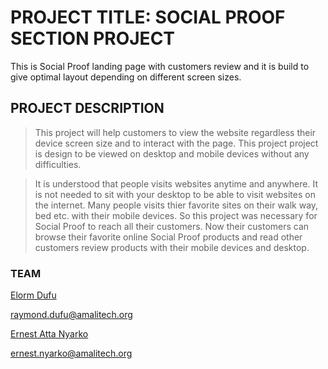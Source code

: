 # PROJECT TITLE: SOCIAL PROOF SECTION PROJECT
This is Social Proof landing page with customers review and it is build to give optimal layout depending on different screen sizes. 

## PROJECT DESCRIPTION
> This project will help customers to view the website regardless their device screen size and to interact with the page.
This project project is design to be viewed on desktop and mobile devices without any difficulties.

> It is understood  that people visits websites anytime and anywhere. It is not needed to sit with your desktop to be able to visit websites on the internet. Many people visits thier favorite sites on their walk way, bed etc. with their mobile devices. So this project was necessary for Social Proof to reach all their customers. Now their customers can browse their favorite online Social Proof products and read other customers review products with their mobile devices and desktop. 

### TEAM
[Elorm Dufu](https://www.github.com/ElormDufu)

raymond.dufu@amalitech.org



[Ernest Atta Nyarko](https://www.github.com/ernyarko)

ernest.nyarko@amalitech.org